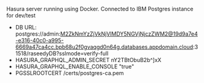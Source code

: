 Hasura server running using Docker. Connected to IBM Postgres instance for dev/test
- DB URL: postgres://admin:M2ZkNmYzZjVkNjVlMDY5NGVjNjczZWM2@19d9a7e4-e316-40c0-a995-6669a47ca4cc.bpb68u2f0gvaqgd0n64g.databases.appdomain.cloud:31518/raseedyDB?sslmode=verify-full
- HASURA_GRAPHQL_ADMIN_SECRET nY2TBtObuB2b^]xX
- HASURA_GRAPHQL_ENABLE_CONSOLE "true"
- PGSSLROOTCERT /certs/postgres-ca.pem
